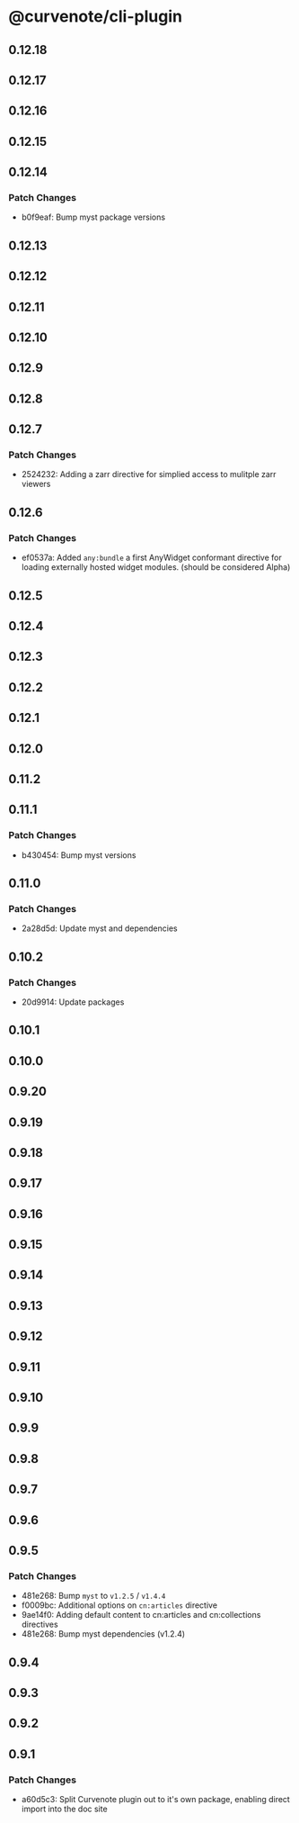 # @curvenote/cli-plugin

## 0.12.18

## 0.12.17

## 0.12.16

## 0.12.15

## 0.12.14

### Patch Changes

- b0f9eaf: Bump myst package versions

## 0.12.13

## 0.12.12

## 0.12.11

## 0.12.10

## 0.12.9

## 0.12.8

## 0.12.7

### Patch Changes

- 2524232: Adding a zarr directive for simplied access to mulitple zarr viewers

## 0.12.6

### Patch Changes

- ef0537a: Added `any:bundle` a first AnyWidget conformant directive for loading externally hosted widget modules. (should be considered Alpha)

## 0.12.5

## 0.12.4

## 0.12.3

## 0.12.2

## 0.12.1

## 0.12.0

## 0.11.2

## 0.11.1

### Patch Changes

- b430454: Bump myst versions

## 0.11.0

### Patch Changes

- 2a28d5d: Update myst and dependencies

## 0.10.2

### Patch Changes

- 20d9914: Update packages

## 0.10.1

## 0.10.0

## 0.9.20

## 0.9.19

## 0.9.18

## 0.9.17

## 0.9.16

## 0.9.15

## 0.9.14

## 0.9.13

## 0.9.12

## 0.9.11

## 0.9.10

## 0.9.9

## 0.9.8

## 0.9.7

## 0.9.6

## 0.9.5

### Patch Changes

- 481e268: Bump `myst` to `v1.2.5` / `v1.4.4`
- f0009bc: Additional options on `cn:articles` directive
- 9ae14f0: Adding default content to cn:articles and cn:collections directives
- 481e268: Bump myst dependencies (v1.2.4)

## 0.9.4

## 0.9.3

## 0.9.2

## 0.9.1

### Patch Changes

- a60d5c3: Split Curvenote plugin out to it's own package, enabling direct import into the doc site
